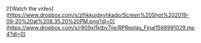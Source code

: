 [![Watch the video](https://www.dropbox.com/s/zlhkkujdxyhkado/Screen%20Shot%202019-09-20%20at%208.35.20%20PM.png?dl=0](https://www.dropbox.com/s/r809xl1ktbv7iie/RPReplay_Final1568991029.mp4?dl=0)
